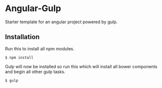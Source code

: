 # Angular-Gulp
Starter template for an angular project powered by gulp.

## Installation 

Run this to install all npm modules.

```
$ npm install
```

Gulp will now be installed so run this which will install all bower components and begin all other gulp tasks.

```
$ gulp
```
 
